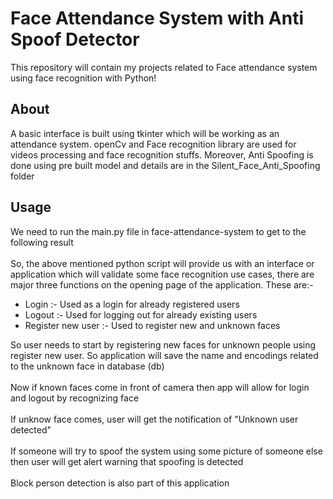 # Face Attendance System with Anti Spoof Detector
 This repository will contain my projects related to Face attendance system using face recognition with Python!

## About

A basic interface is built using tkinter which will be working as an attendance system. 
openCv and Face recognition library are used for videos processing and face recognition stuffs. Moreover, Anti Spoofing is done using pre built model and details are in the Silent_Face_Anti_Spoofing folder 

## Usage
We need to run the main.py file in face-attendance-system to get to the following result<br><br>
So, the above mentioned python script will provide us with an interface or application which will validate some face recognition use cases, there are major three functions on the opening page of the application. These are:-
<br>
* Login :- Used as a login for already registered users
* Logout :- Used for logging out for already existing users
* Register new user :- Used to register new and unknown faces
</p>
So user needs to start by registering new faces for unknown people using register new user. So application will save the name and encodings related to the unknown face in database (db)
<br><br>
Now if known faces come in front of camera then app will allow for login and logout by recognizing face
<br><br>
If unknow face comes, user will get the notification of "Unknown user detected"
<br><br>
If someone will try to spoof the system using some picture of someone else then user will get alert warning that spoofing is detected
<br><br>
Block person detection is also part of this application
